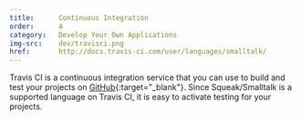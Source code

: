 ```yaml
---
title:      Continuous Integration
order:      4
category:   Develop Your Own Applications
img-src:    dev/travisci.png
href:       http://docs.travis-ci.com/user/languages/smalltalk/
---
```

Travis CI is a continuous integration service that you can use to build and test
your projects on [GitHub](https://github.com/){:target="_blank"}.
Since Squeak/Smalltalk is a supported language on Travis CI, it is easy to
activate testing for your projects.
